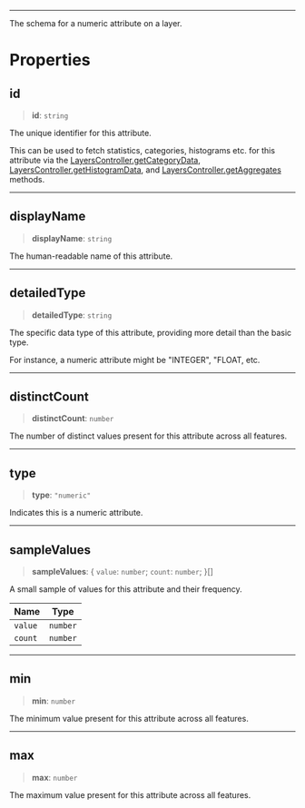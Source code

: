 ***

The schema for a numeric attribute on a layer.

# Properties

## id

> **id**: `string`

The unique identifier for this attribute.

This can be used to fetch statistics, categories, histograms etc. for this attribute
via the [LayersController.getCategoryData](LayersController.md#getcategorydata), [LayersController.getHistogramData](LayersController.md#gethistogramdata),
and [LayersController.getAggregates](LayersController.md#getaggregates) methods.

***

## displayName

> **displayName**: `string`

The human-readable name of this attribute.

***

## detailedType

> **detailedType**: `string`

The specific data type of this attribute, providing more detail than the basic type.

For instance, a numeric attribute might be "INTEGER", "FLOAT, etc.

***

## distinctCount

> **distinctCount**: `number`

The number of distinct values present for this attribute across all features.

***

## type

> **type**: `"numeric"`

Indicates this is a numeric attribute.

***

## sampleValues

> **sampleValues**: { `value`: `number`; `count`: `number`; }\[]

A small sample of values for this attribute and their frequency.

| Name | Type |
| ------ | ------ |
| `value` | `number` |
| `count` | `number` |

***

## min

> **min**: `number`

The minimum value present for this attribute across all features.

***

## max

> **max**: `number`

The maximum value present for this attribute across all features.
